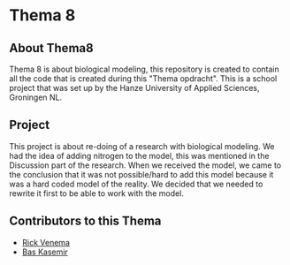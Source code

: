 # Thema 8
## About Thema8
Thema 8 is about biological modeling, this repository is created to contain all the code
that is created during this "Thema opdracht". This is a school project
that was set up by the Hanze University of Applied Sciences, Groningen NL.

## Project
This project is about re-doing of a research with biological modeling. We had the idea of adding
nitrogen to the model, this was mentioned in the Discussion part of the research. When we received the
model, we came to the conclusion that it was not possible/hard to add
this model because it was a hard coded model of the reality. We decided that we needed to rewrite
it first to be able to work with the model. 

## Contributors to this Thema
* [Rick Venema](https://www.github.com/RickVenema)
* [Bas Kasemir](https://www.github.com/BasMonkey) 

